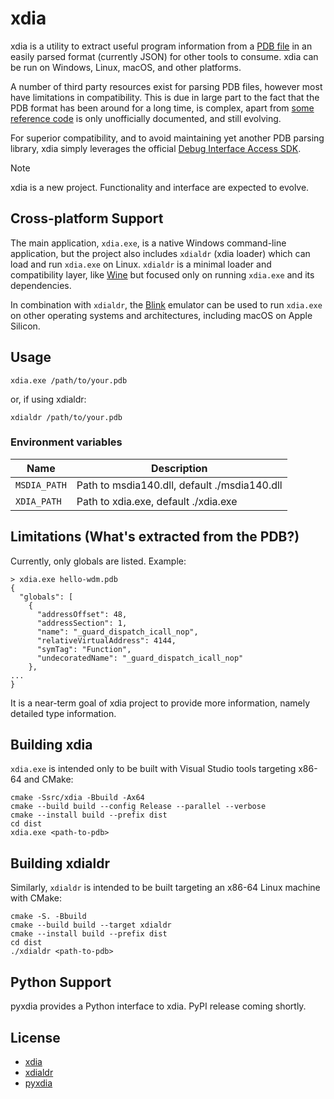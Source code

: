 xdia
====

xdia is a utility to extract useful program information from a [PDB file](https://en.wikipedia.org/wiki/Program_database) in an easily parsed format (currently JSON) for other tools to consume. xdia can be run on Windows, Linux, macOS, and other platforms.

A number of third party resources exist for parsing PDB files, however most have limitations in compatibility. This is due in large part to the fact that the PDB format has been around for a long time, is complex, apart from [some reference code](https://github.com/microsoft/microsoft-pdb) is only unofficially documented, and still evolving.

For superior compatibility, and to avoid maintaining yet another PDB parsing library, xdia simply leverages the official [Debug Interface Access SDK](https://learn.microsoft.com/en-us/visualstudio/debugger/debug-interface-access/debug-interface-access-sdk?view=vs-2022).

> [!NOTE]  
> xdia is a new project. Functionality and interface are expected to evolve.

## Cross-platform Support

The main application, `xdia.exe`, is a native Windows command-line application, but the project also includes `xdialdr` (xdia loader) which can load and run `xdia.exe` on Linux. `xdialdr` is a minimal loader and compatibility layer, like [Wine](https://www.winehq.org/) but focused only on running `xdia.exe` and its dependencies.

In combination with `xdialdr`, the [Blink](https://github.com/jart/blink) emulator can be used to run `xdia.exe` on other operating systems and architectures, including macOS on Apple Silicon.

## Usage

`xdia.exe /path/to/your.pdb`

or, if using xdialdr:

`xdialdr /path/to/your.pdb`

### Environment variables

| Name         | Description                                  |
|--------------|----------------------------------------------|
| `MSDIA_PATH` | Path to msdia140.dll, default ./msdia140.dll |
| `XDIA_PATH`  | Path to xdia.exe, default ./xdia.exe         |

## Limitations (What's extracted from the PDB?)

Currently, only globals are listed. Example:

```
> xdia.exe hello-wdm.pdb
{
  "globals": [
    {
      "addressOffset": 48,
      "addressSection": 1,
      "name": "_guard_dispatch_icall_nop",
      "relativeVirtualAddress": 4144,
      "symTag": "Function",
      "undecoratedName": "_guard_dispatch_icall_nop"
    },
...
}
```

It is a near-term goal of xdia project to provide more information, namely detailed type information.

## Building xdia

`xdia.exe` is intended only to be built with Visual Studio tools targeting x86-64 and CMake:

```
cmake -Ssrc/xdia -Bbuild -Ax64
cmake --build build --config Release --parallel --verbose
cmake --install build --prefix dist
cd dist
xdia.exe <path-to-pdb>
```

## Building xdialdr

Similarly, `xdialdr` is intended to be built targeting an x86-64 Linux machine with CMake:

```
cmake -S. -Bbuild
cmake --build build --target xdialdr
cmake --install build --prefix dist
cd dist
./xdialdr <path-to-pdb>
```

## Python Support

pyxdia provides a Python interface to xdia. PyPI release coming shortly.

## License

- [xdia](src/xdia/docs/xdia.LICENSE.txt)
- [xdialdr](src/xdia-loader/docs/xdialdr.LICENSE.txt)
- [pyxdia](pyxdia/LICENSE.txt)
